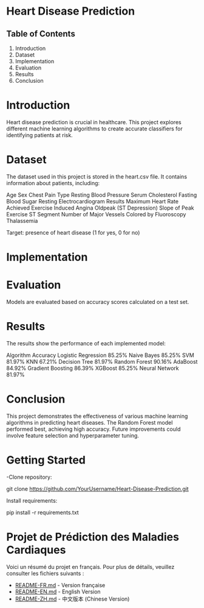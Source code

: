 # Heart Disease Prediction
## Table of Contents
1.  Introduction
2.  Dataset
3.  Implementation
4.  Evaluation
5.  Results
6.  Conclusion


# Introduction

Heart disease prediction is crucial in healthcare. This project explores different machine learning algorithms to create accurate classifiers for identifying patients at risk.

# Dataset

The dataset used in this project is stored in the heart.csv file. It contains information about patients, including:

Age
Sex
Chest Pain Type
Resting Blood Pressure
Serum Cholesterol
Fasting Blood Sugar
Resting Electrocardiogram Results
Maximum Heart Rate Achieved
Exercise Induced Angina
Oldpeak (ST Depression)
Slope of Peak Exercise ST Segment
Number of Major Vessels Colored by Fluoroscopy
Thalassemia

Target: presence of heart disease (1 for yes, 0 for no)

# Implementation

# Evaluation

Models are evaluated based on accuracy scores calculated on a test set.


# Results

The results show the performance of each implemented model:

Algorithm	Accuracy
Logistic Regression	85.25%
Naive Bayes	85.25%
SVM	81.97%
KNN	67.21%
Decision Tree	81.97%
Random Forest	90.16%
AdaBoost	84.92%
Gradient Boosting	86.39%
XGBoost	85.25%
Neural Network	81.97%

# Conclusion
This project demonstrates the effectiveness of various machine learning algorithms in predicting heart diseases. The Random Forest model performed best, achieving high accuracy. Future improvements could involve feature selection and hyperparameter tuning.

# Getting Started

-Clone repository:

git clone https://github.com/YourUsername/Heart-Disease-Prediction.git 

Install requirements:

pip install -r requirements.txt

# Projet de Prédiction des Maladies Cardiaques

Voici un résumé du projet en français. Pour plus de détails, veuillez consulter les fichiers suivants :

- [README-FR.md](README-FR.md) - Version française
- [README-EN.md](README-EN.md) - English Version
- [README-ZH.md](README-ZH.md) - 中文版本 (Chinese Version)



